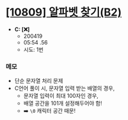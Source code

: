 # [[10809] 알파벳 찾기(B2)](http://icpc.me/10809)

- **C: [:x:]**
  - 200419
  - 05:54 .56
  - 시도: 1번

### 메모
 - 단순 문자열 처리 문제
 - C언어 풀이 시, 문자열 입력 받는 배열의 경우,
    - 문자열 입력이 최대 100자인 경우,
    - 배열 공간을 101개 설정해두어야 함!
    - :arrow_right: `\0` 캐릭터 공간 때문!
